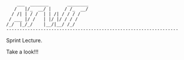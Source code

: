         ___  _______       ________
       /   |/_  __/ |     / /_  __/
      / /| | / /  | | /| / / / /   
     / ___ |/ /   | |/ |/ / / /    
    /_/  |_/_/    |__/|__/ /_/ 
    ----------------------------------------------------------------- 

Sprint Lecture.

Take a look!!!
